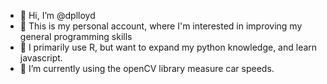 - 👋 Hi, I’m @dplloyd
- 👀 This is my personal account, where I'm interested in improving my general programming skills
- 👀 I primarily use R, but want to expand my python knowledge, and learn javascript.
- 🌱 I’m currently using the openCV library measure car speeds. 

<!---
dplloyd/dplloyd is a ✨ special ✨ repository because its `README.md` (this file) appears on your GitHub profile.
You can click the Preview link to take a look at your changes.
--->
